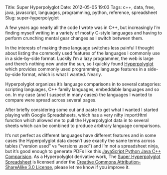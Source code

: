 Title: Super Hyperpolyglot
Date: 2012-05-05 19:03
Tags: c++, data, free, java, javascript, languages, programming, python, reference, spreadsheet
Slug: super-hyperpolyglot

A few years ago nearly all the code I wrote was in C++, but increasingly
I’m finding myself writing in a variety of mostly C-style languages and
having to perform crunching mental gear changes as I switch
between them.

</p>

In the interests of making these language switches less painful I
thought about listing the commonly used features of the languages I
commonly use in a side-by-side format. Luckily I’m a lazy programmer,
the web is large and there’s nothing new under the sun, so I quickly
found [Hyperpolyglot][] which provides commonly used programming
language features in a side-by-side format, which is what I
wanted. Nearly.

</p>

Hyperpolyglot organizes it’s language comparisons in to several
catagories: scripting languages, C++ family languages, embeddable
languages and so on. In my case (and I suspect in many cases) the
languages I wanted to compare were spread across several pages.

</p>

After briefly considering some cut and paste to get what I wanted I
started playing with Google Spreadsheets, which has a very nifty
importHtml function which allowed me to pull the Hyperpolyglot data in
to several sheets which can be combined to produce arbitrary
language comparisons.

</p>

It’s not perfect as different languages have different features and in
some cases the Hyperpolyglot data doesn’t use exactly the same terms
across tables (“version used” vs “versions used”) and I’m not a
spreadsheet ninja, but it’s good enough to generate PDFs like this
[JavaScript Python Java C++ Comparision][]. As a Hyperpolyglot
derivative work, The [Super Hyperpolyglot Spreadsheet][] is licensed
under the [Creative Commons Attribution-ShareAlike 3.0 License][],
please let me know if you improve it.

</p>

  [Hyperpolyglot]: http://hyperpolyglot.org/
  [JavaScript Python Java C++ Comparision]: http://jimpurbrick.com/media/SuperHyperpolyglotJavaScriptPythonJavaCPP.pdf
  [Super Hyperpolyglot Spreadsheet]: https://docs.google.com/spreadsheet/ccc?key=0Ahc1HVbwPgp0dDBTTTlOV0VtU21iazVwU1ptMmdScVE
  [Creative Commons Attribution-ShareAlike 3.0 License]: http://creativecommons.org/licenses/by-sa/3.0/
